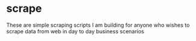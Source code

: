 # scrape
These are simple scraping scripts I am building for anyone who wishes to scrape data from web in day to day business scenarios
